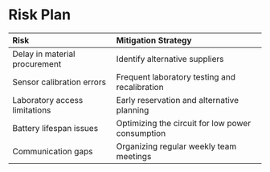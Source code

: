 # Risk Plan

| Risk | Mitigation Strategy |
|:-----|:---------------------|
| Delay in material procurement | Identify alternative suppliers |
| Sensor calibration errors | Frequent laboratory testing and recalibration |
| Laboratory access limitations | Early reservation and alternative planning |
| Battery lifespan issues | Optimizing the circuit for low power consumption |
| Communication gaps | Organizing regular weekly team meetings |
